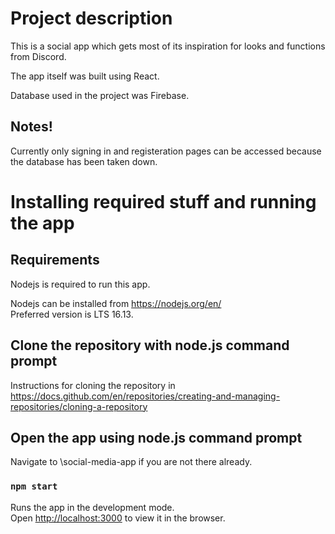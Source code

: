 # Project description

This is a social app which gets most of its inspiration for looks and functions from Discord. 

The app itself was built using React.

Database used in the project was Firebase.

## Notes!

Currently only signing in and registeration pages can be accessed because the database has been taken down.

# Installing required stuff and running the app 

## Requirements

Nodejs is required to run this app.

Nodejs can be installed from https://nodejs.org/en/ \
Preferred version is LTS 16.13.

## Clone the repository with node.js command prompt

Instructions for cloning the repository in https://docs.github.com/en/repositories/creating-and-managing-repositories/cloning-a-repository

## Open the app using node.js command prompt

Navigate to \social-media-app if you are not there already. 

### `npm start`

Runs the app in the development mode.\
Open [http://localhost:3000](http://localhost:3000) to view it in the browser.

